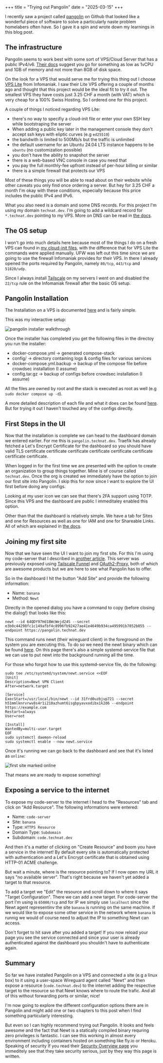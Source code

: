 +++
title =  "Trying out Pangolin"
date = "2025-03-15"
+++

I recently saw a project called [pangolin](https://github.com/fosrl/pangolin) on Github that looked like a wonderful piece of software to solve a particularly naste problem homelabers often have. So I gave it a spin and wrote down my learnings in this blog post.

## The infrastructure

Pangolin seems to work best with some sort of VPS/Cloud Server that has a public IPv4/v6. [Their docs](https://docs.fossorial.io/Getting%20Started/choosing-a-vps) suggest you go for something as low as 1vCPU and 1GB of memory and not more than 8GB of disk space.

On the look for a VPS that would serve me for trying this thing out I choose [VPS Lite](https://www.infomaniak.com/en/hosting/vps-lite) from Infomaniak. I saw their Lite VPS offering a couple of months ago and thought that this project would be the ideal fit to try it out. The smallest VPS they have costs just 3.25 CHF a month (with VAT) which is very cheap for a 100% Swiss Hosting. So I ordered one for this project.

A couple of things I noticed regarding VPS Lite:
- there's no way to specifiy a cloud-init file or enter your own SSH key while bootstraping the server
- When adding a public key later in the management console they don't accept ssh keys with eliptic curves (e.g `ed25519`)
- the bandwith is limited to 500Mb/s but the traffic is unlimited
- the default username for an Ubuntu 24.04 LTS instance happens to be `ubuntu` (no customization possible)
- you don't have the ability to snapshot the server
- there is a web-based VNC console in case you need that
- you pay the full monthly-fee upfront instead of per-hour billing or similar
- there is a simple firewall that protects our VPS

Most of these things you will be able to read about on their website while other caveats you only find once ordering a server. But hey for 3.25 CHF a month I'm okay with these conditions, especially because this price includes the public IPv4 and IPv6. 

What you also need is a domain and some DNS records. For this project I'm using my domain `technat.dev`. I'm going to add a wildcard record for `*.technat.dev` pointing to my VPS. More on DNS can be read in [the docs](https://docs.fossorial.io/Getting%20Started/dns-networking).

## The OS setup

I won't go into much details here because most of the things I do on a fresh VPS can found in [my cloud-init files](https://technat.ch/posts/cloud_init/), with the difference that for VPS Lite the commands were applied manually. UFW was left out this time since we are going to use the firewall Infomaniak provides for their VPS. In there I already opened the ports required by Pangolin, namely `80/tcp`, `443/tcp` and `51820/udp`.

Since I always install [Tailscale](https://tailscale.com) on my servers I went on and disabled the `22/tcp` rule on the Infomaniak firewall after the basic OS setup. 

## Pangolin Installation

The Installation on a VPS is documented [here](https://docs.fossorial.io/Getting%20Started/quick-install) and is fairly simple.

This was my interactive setup:

![pangolin installer walkthrough](/images/pangolin-installer.png)

Once the installer has completed you get the following files in the directoy you run the installer:

- docker-compose.yml -> generated compose-stack
- config/ -> directory containing logs & config files for various services
- docker-compose.yml.backup -> backup of the compose file before crowdsec installation (I assume)
- config.tar.gz -> backup of configs before crowdsec installation (I assume)

All the files are owned by root and the stack is executed as root as well (e.g `sudo docker compose up -d`).

A more detailed description of each file and what it does can be found [here](https://docs.fossorial.io/Getting%20Started/Manual%20Install%20Guides/docker-compose). But for trying it out I haven't touched any of the configs directly.

## First Steps in the UI 

Now that the installation is complete we can head to the dashboard domain we entered earlier. For me this is `pangolin.technat.dev`. Traefik has already fetched a Let's Encrypt Certificate for the dashboard so you should have valid TLS certificate certificate certificate certificate certificate certificate certificate certificate. 

When logged in for the first time we are presented with the option to create an organization to group things together. Mine is of course called `technat.dev`. Once the org is created we immediately have the option to join our first site into Pangolin. I skip this for now since I want to explore the UI first before doing any configs.

Looking at my user icon we can see that there's 2FA support using TOTP. Since this VPS and the dashboard are public I immeditaley enabled this option.

Other than that the dashboard is relatively simple. We have a tab for Sites and one for Resources as well as one for IAM and one for Shareable Links. All of which are explained in [the docs](https://docs.fossorial.io/Getting%20Started/quick-setup).

## Joining my first site

Now that we have seen the UI I want to join my first site.  For this I'm using my code-server that I described in [another article](https://technat.ch/posts/remote-coding/). This server was previously exposed using [Tailscale Funnel](https://tailscale.com/kb/1223/funnel) and [OAuth2-Proxy](https://github.com/oauth2-proxy/oauth2-proxy), both of which are awesome products but we are here to see what Pangolin has to offer.

So in the dashboard I hit the button "Add Site" and provide the following information:
- Name: `banana`
- Method: `Newt`

Directly in the opened dialog you have a command to copy (before closing the dialog!) that looks like this:

```console
newt --id 64QDY97Hd18WcWejd24S --secret e3b0c44298fc1c149afbf4c8996fb92427ae41e4649b934ca495991b7852b855 --endpoint https://pangolin.technat.dev
```

This command runs newt (their wireguard client) in the foreground on the system you are executing this. To do so we need the newt binary which can be found [here](https://docs.fossorial.io/Newt/install). On this page there's also a simple systemd-service file that we can use to put newt into the background running all the time. 

For those who forgot how to use this systemd-service file, do the following:

```console
sudo tee /etc/systemd/system/newt.service <<EOF
[Unit]
Description=Newt VPN Client
After=network.target

[Service]
ExecStart=/usr/local/bin/newt --id 31frd0uzbjvp721 --secret h51mmlknrvrwv8s4r1i210azhumt6isgbpyavxodibx1k2d6 --endpoint https://example.com
Restart=always
User=root

[Install]
WantedBy=multi-user.target
EOF
sudo systemctl daemon-reload
sudo systemctl enable --now newt.service
```

Once it's running we can go back to the dashboard and see that it's listed as `online`:

![first site marked online](/images/first-site-online.png)

That means we are ready to expose something!

## Exposing a service to the internet

To expose my code-server to the internet I head to the "Resources" tab and click on "Add Resource". The following informations were entered:
- Name: `code-server`
- Site: `banana`
- Type: `HTTPS Resource`
- Domain Type: `Subdomain`
- Subdomain: `code.technat.dev`

And then it's a matter of clicking on "Create Resource" and boom you have a service in the internet! By default every site is automatically protected with authentication and a Let's Encrypt certificate that is obtained using HTTP-01 ACME challenge.

But wait a minute, where is the resource pointing to? If I now open my URL it says "no available server". That's right because we haven't yet added a target to that resource.

To add a target we "Edit" the resource and scroll down to where it says "Target Configuration". There we can add a new target. For code-server the port I'm using is `65000/tcp` and for IP we simply use `localhost` since the Newt agent representinv the site `banana` is running on the same machine. If we would like to expose some other service in the network where `banana` is runnig we would of course need to adjust the IP to something Newt can access.

Don't forget to hit save after you added a target! If you now reload your page you see the service connected and since your user is already authenticated against the dashboard you shouldn't have to authenticate again.

## Summary

So far we have installed Pangolin on a VPS and connected a site (e.g a linux box) to it using a user-space Wireguard agent called "Newt" and then expose a resource (`code.technat.dev`) to the internet adding the respective target to the resource so that Newt knows where to route the trafic. And all of this without forwarding ports or similar, nice!

I'm now going to explore the different configuration options there are in Pangolin and might add one or two chapters to this post when I find something particularly interesting.

But even so I can highly recommend trying out Pangolin. It looks and feels awesome and the fact that Newt is a statically compiled binary requring zero privileges is fantastic. I can see this working in almost every environment including containers hosted on something like fly.io or Heroku. Speaking of security If you read their [Security Overview page](https://docs.fossorial.io/Newt/security) you immeditely see that they take security serious, just by they way this page is written.
